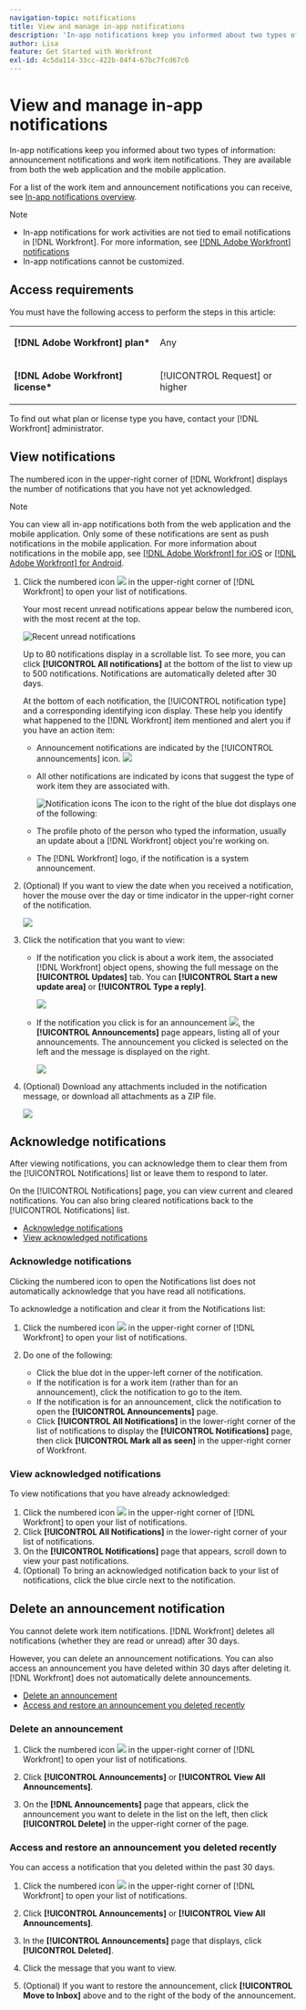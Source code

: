 ```yaml
---
navigation-topic: notifications
title: View and manage in-app notifications
description: 'In-app notifications keep you informed about two types of information: announcement notifications and work item notifications. They are available from both the web application and the mobile application.'
author: Lisa
feature: Get Started with Workfront
exl-id: 4c5da114-33cc-422b-84f4-67bc7fcd67c6
---
```

# View and manage in-app notifications

In-app notifications keep you informed about two types of information: announcement notifications and work item notifications. They are available from both the web application and the mobile application.

For a list of the work item and announcement notifications you can receive, see [In-app notifications overview](../../workfront-basics/using-notifications/in-app-notifications-overview.md).

>[!NOTE]
>
>* In-app notifications for work activities are not tied to email notifications in [!DNL Workfront]. For more information, see [[!DNL Adobe Workfront] notifications](../../workfront-basics/using-notifications/wf-notifications.md)
>* In-app notifications cannot be customized.
>



## Access requirements

You must have the following access to perform the steps in this article:

<table style="table-layout:auto"> 
 <col> 
 </col> 
 <col> 
 </col> 
 <tbody> 
  <tr> 
   <td role="rowheader"><strong>[!DNL Adobe Workfront] plan*</strong></td> 
   <td> <p>Any</p> </td> 
  </tr> 
  <tr> 
   <td role="rowheader"><strong>[!DNL Adobe Workfront] license*</strong></td> 
   <td> <p>[!UICONTROL Request] or higher</p> </td> 
  </tr> 
 </tbody> 
</table>

To find out what plan or license type you have, contact your [!DNL Workfront] administrator.

## View notifications

The numbered icon in the upper-right corner of [!DNL Workfront] displays the number of notifications that you have not yet acknowledged.

>[!NOTE]
>
>You can view all in-app notifications both from the web application and the mobile application. Only some of these notifications are sent as push notifications in the mobile application. For more information about notifications in the mobile app, see [[!DNL Adobe Workfront] for iOS](../../workfront-basics/mobile-apps/using-the-workfront-mobile-app/workfront-for-ios.md) or [[!DNL Adobe Workfront] for Android](../../workfront-basics/mobile-apps/using-the-workfront-mobile-app/workfront-for-android.md).

1. Click the numbered icon ![](assets/notifications-icon-jewel.jpg) in the upper-right corner of [!DNL Workfront] to open your list of notifications.

   Your most recent unread notifications appear below the numbered icon, with the most recent at the top.

   ![Recent unread notifications](assets/qs-notifications-350x330.png)

   Up to 80 notifications display in a scrollable list. To see more, you can click **[!UICONTROL All notifications]** at the bottom of the list to view up to 500 notifications. Notifications are automatically deleted after 30 days.

   At the bottom of each notification, the [!UICONTROL notification type] and a corresponding identifying icon display. These help you identify what happened to the [!DNL Workfront] item mentioned and alert you if you have an action item:

   * Announcement notifications are indicated by the [!UICONTROL announcements] icon. ![](assets/announcement.png)

   * All other notifications are indicated by icons that suggest the type of work item they are associated with.

      ![Notification icons](assets/ntfcntype&icon-350x330.png)
   The icon to the right of the blue dot displays one of the following:

   * The profile photo of the person who typed the information, usually an update about a [!DNL Workfront] object you're working on.
   * The [!DNL Workfront] logo, if the notification is a system announcement.


1. (Optional) If you want to view the date when you received a notification, hover the mouse over the day or time indicator in the upper-right corner of the notification.

   ![](assets/hoveroverdate-350x437.png)

1. Click the notification that you want to view:

   * If the notification you click is about a work item, the associated [!DNL Workfront] object opens, showing the full message on the **[!UICONTROL Updates]** tab. You can **[!UICONTROL Start a new update area]** or **[!UICONTROL Type a reply]**.

      ![](assets/object-opens-click-work-ntfctn-qs-350x183.png)

   * If the notification you click is for an announcement ![](assets/announcement.png), the **[!UICONTROL Announcements]** page appears, listing all of your announcements. The announcement you clicked is selected on the left and the message is displayed on the right.

      ![](assets/announcements-page-qs-350x210.png)

1. (Optional) Download any attachments included in the notification message, or download all attachments as a ZIP file.

   ![](assets/download-attachments-350x106.png)

## Acknowledge notifications

After viewing notifications, you can acknowledge them to clear them from the [!UICONTROL Notifications] list or leave them to respond to later.

On the [!UICONTROL Notifications] page, you can view current and cleared notifications. You can also bring cleared notifications back to the [!UICONTROL Notifications] list.

* [Acknowledge notifications](#acknowledge-notifications)
* [View acknowledged notifications](#view-acknowledged-notifications)

### Acknowledge notifications

Clicking the numbered icon to open the Notifications list does not automatically acknowledge that you have read all notifications.

To acknowledge a notification and clear it from the Notifications list:

1. Click the numbered icon ![](assets/notifications-icon-jewel.jpg) in the upper-right corner of [!DNL Workfront] to open your list of notifications.
1. Do one of the following:

   * Click the blue dot in the upper-left corner of the notification.
   * If the notification is for a work item (rather than for an announcement), click the notification to go to the item.
   * If the notification is for an announcement, click the notification to open the **[!UICONTROL Announcements]** page.
   * Click **[!UICONTROL All Notifications]** in the lower-right corner of the list of notifications to display the **[!UICONTROL Notifications]** page, then click **[!UICONTROL Mark all as seen]** in the upper-right corner of Workfront.

### View acknowledged notifications 

To view notifications that you have already acknowledged:

1. Click the numbered icon ![](assets/notifications-icon-jewel.jpg) in the upper-right corner of [!DNL Workfront] to open your list of notifications.
1. Click **[!UICONTROL All Notifications]** in the lower-right corner of your list of notifications.
1. On the **[!UICONTROL Notifications]** page that appears, scroll down to view your past notifications.
1. (Optional) To bring an acknowledged notification back to your list of notifications, click the blue circle next to the notification.

## Delete an announcement notification

You cannot delete work item notifications. [!DNL Workfront] deletes all notifications (whether they are read or unread) after 30 days.

However, you can delete an announcement notifications. You can also access an announcement you have deleted within 30 days after deleting it. [!DNL Workfront] does not automatically delete announcements.

* [Delete an announcement](#delete-an-announcement)
* [Access and restore an announcement you deleted recently](#access-and-restore-an-announcement-you-deleted-recently)

### Delete an announcement

1. Click the numbered icon ![](assets/notifications-icon-jewel.jpg) in the upper-right corner of [!DNL Workfront] to open your list of notifications.
1. Click **[!UICONTROL Announcements]** or **[!UICONTROL View All Announcements]**.

1. On the **[!DNL Announcements]** page that appears, click the announcement you want to delete in the list on the left, then click **[!UICONTROL Delete]** in the upper-right corner of the page.

### Access and restore an announcement you deleted recently

You can access a notification that you deleted within the past 30 days.

1. Click the numbered icon ![](assets/notifications-icon-jewel.jpg) in the upper-right corner of [!DNL Workfront] to open your list of notifications.
1. Click **[!UICONTROL Announcements]** or **[!UICONTROL View All Announcements]**.

1. In the **[!UICONTROL Announcements]** page that displays, click **[!UICONTROL Deleted]**.

1. Click the message that you want to view.
1. (Optional) If you want to restore the announcement, click **[!UICONTROL Move to Inbox]** above and to the right of the body of the announcement.
